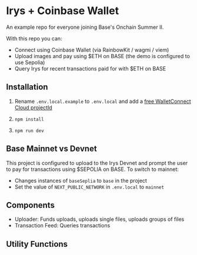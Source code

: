 # Irys + Coinbase Wallet

An example repo for everyone joining Base's Onchain Summer II.

With this repo you can:

- Connect using Coinbase Wallet (via RainbowKit / wagmi / viem)
- Upload images and pay using $ETH on BASE (the demo is configured to use Sepolia)
- Query Irys for recent transactions paid for with $ETH on BASE

## Installation

1. Rename `.env.local.example` to `.env.local` and add a [free WalletConnect Cloud projectId](https://cloud.walletconnect.com/sign-in)

2. `npm install`

3. `npm run dev`

## Base Mainnet vs Devnet

This project is configured to upload to the Irys Devnet and prompt the user to pay for transactions using $SEPOLIA on BASE. To switch to mainnet:

- Changes instances of `baseSeplia` to `base` in the project
- Set the value of `NEXT_PUBLIC_NETWORK` in `.env.local` to `mainnet`

## Components

- Uploader: Funds uploads, uploads single files, uploads groups of files
- Transaction Feed: Queries transactions

## Utility Functions
